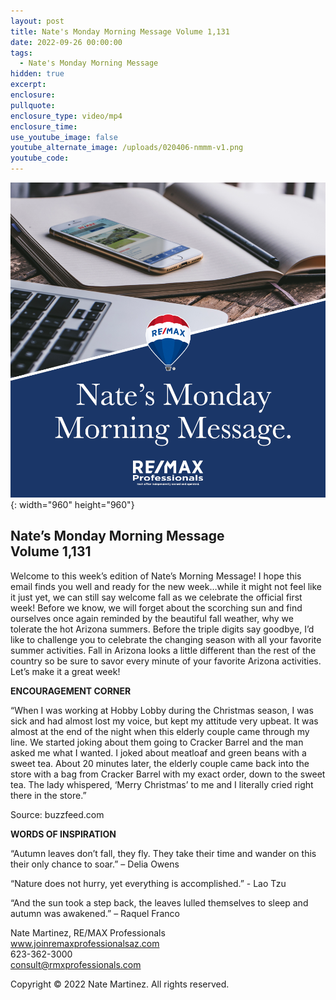 ```yaml
---
layout: post
title: Nate's Monday Morning Message Volume 1,131
date: 2022-09-26 00:00:00
tags:
  - Nate's Monday Morning Message
hidden: true
excerpt:
enclosure:
pullquote:
enclosure_type: video/mp4
enclosure_time:
use_youtube_image: false
youtube_alternate_image: /uploads/020406-nmmm-v1.png
youtube_code:
---
```

![](/uploads/020406-nmmm-v1-1.png){: width="960" height="960"}

## **Nate’s Monday Morning Message<br>Volume 1,131**

Welcome to this week’s edition of Nate’s Morning Message\! I hope this email finds you well and ready for the new week…while it might not feel like it just yet, we can still say welcome fall as we celebrate the official first week\! Before we know, we will forget about the scorching sun and find ourselves once again reminded by the beautiful fall weather, why we tolerate the hot Arizona summers. Before the triple digits say goodbye, I’d like to challenge you to celebrate the changing season with all your favorite summer activities. Fall in Arizona looks a little different than the rest of the country so be sure to savor every minute of your favorite Arizona activities. Let’s make it a great week\!

**ENCOURAGEMENT CORNER&nbsp;**

“When I was working at Hobby Lobby during the Christmas season, I was sick and had almost lost my voice, but kept my attitude very upbeat. It was almost at the end of the night when this elderly couple came through my line. We started joking about them going to Cracker Barrel and the man asked me what I wanted. I joked about meatloaf and green beans with a sweet tea. About 20 minutes later, the elderly couple came back into the store with a bag from Cracker Barrel with my exact order, down to the sweet tea. The lady whispered, ‘Merry Christmas’ to me and I literally cried right there in the store.”

Source: buzzfeed.com

**WORDS OF INSPIRATION**

“Autumn leaves don’t fall, they fly. They take their time and wander on this their only chance to soar.” – Delia Owens

“Nature does not hurry, yet everything is accomplished.” - Lao Tzu

“And the sun took a step back, the leaves lulled themselves to sleep and autumn was awakened.” – Raquel Franco

Nate Martinez, RE/MAX Professionals<br>www.joinremaxprofessionalsaz.com<br>623-362-3000<br>consult@rmxprofessionals.com

Copyright &copy; 2022 Nate Martinez. All rights reserved.